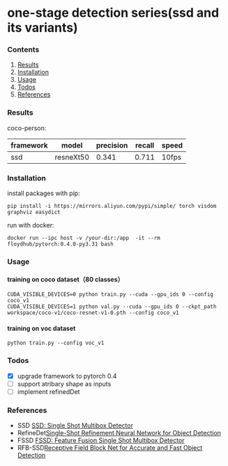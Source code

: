 # one-stage detection series(ssd and its variants)

### Contents
1. [Results](#results)
2. [Installation](#installation)
3. [Usage](#usage)
4. [Todos](#todos)
5. [References](#references)

### Results

coco-person:

framework|model|precision|recall|speed
---------|----|---------|-------|------
ssd|resneXt50|0.341|0.711|10fps

### Installation

install packages with pip:

`pip install -i https://mirrors.aliyun.com/pypi/simple/ torch visdom graphviz easydict`

run with docker:

```shell
docker run --ipc host -v /your-dir:/app  -it --rm floydhub/pytorch:0.4.0-py3.31 bash
```

### Usage

#### training on coco dataset（80 classes）

```
CUDA_VISIBLE_DEVICES=0 python train.py --cuda --gpu_ids 0 --config coco_v1
CUDA_VISIBLE_DEVICES=1 python val.py --cuda --gpu_ids 0 --ckpt_path workspace/coco-v1/coco-resnet-v1-0.pth --config coco_v1
```

#### training on voc dataset

`python train.py --config voc_v1`


### Todos
- [x] upgrade framework to pytorch 0.4
- [ ] support atribary shape as inputs
- [ ] implement refinedDet

### References

- SSD [SSD: Single Shot Multibox  Detector](https://arxiv.org/abs/1512.02325)
- RefineDet[Single-Shot Refinement Neural Network for Object Detection](https://arxiv.org/pdf/1711.06897.pdf)
- FSSD [FSSD: Feature Fusion Single Shot Multibox Detector](https://arxiv.org/abs/1712.00960)
- RFB-SSD[Receptive Field Block Net for Accurate and Fast Object Detection](https://arxiv.org/abs/1711.07767)

